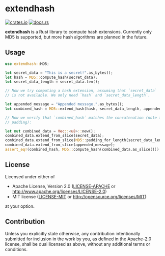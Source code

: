 # extendhash

[![crates.io](https://img.shields.io/crates/v/extendhash.svg)](https://crates.io/crates/extendhash)
[![docs.rs](https://docs.rs/extendhash/badge.svg)](https://docs.rs/extendhash)

**extendhash** is a Rust library to compute hash extensions. Currently
only MD5 is supported, but more hash algorithms are planned in the future.

## Usage

```rust
use extendhash::MD5;

let secret_data = "This is a secret!".as_bytes();
let hash = MD5::compute_hash(secret_data);
let secret_data_length = secret_data.len();

// Now we try computing a hash extension, assuming that `secret_data`
// is not available. We only need `hash` and `secret_data_length`.

let appended_message = "Appended message.".as_bytes();
let combined_hash = MD5::extend_hash(hash, secret_data_length, appended_message);

// Now we verify that `combined_hash` matches the concatenation (note the intermediate
// padding):

let mut combined_data = Vec::<u8>::new();
combined_data.extend_from_slice(secret_data);
combined_data.extend_from_slice(MD5::padding_for_length(secret_data_length).as_slice());
combined_data.extend_from_slice(appended_message);
assert_eq!(combined_hash, MD5::compute_hash(combined_data.as_slice()));
```

## License

Licensed under either of

 * Apache License, Version 2.0
   ([LICENSE-APACHE](LICENSE-APACHE) or http://www.apache.org/licenses/LICENSE-2.0)
 * MIT license
   ([LICENSE-MIT](LICENSE-MIT) or http://opensource.org/licenses/MIT)

at your option.

## Contribution

Unless you explicitly state otherwise, any contribution intentionally submitted
for inclusion in the work by you, as defined in the Apache-2.0 license, shall be
dual licensed as above, without any additional terms or conditions.
